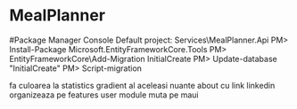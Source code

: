 # MealPlanner

#Package Manager Console
Default project: Services\MealPlanner.Api
PM> Install-Package Microsoft.EntityFrameworkCore.Tools
PM> EntityFrameworkCore\Add-Migration InitialCreate
PM> Update-database "InitialCreate"
PM> Script-migration






fa culoarea la statistics gradient al aceleasi nuante
about cu link linkedin
organizeaza pe features
user module
muta pe maui
